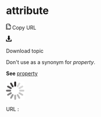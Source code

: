 # attribute

![Copy URL](media/audiobook/Copy.png)
Copy URL

![Download](media/audiobook/Download.png)

Download topic

Don't use as a synonym for *property*.

**See** [property](https://worldready.cloudapp.net/Styleguide/Read?id=2700&topicid=32546)

![In progress](media/audiobook/activity-large.gif)

URL :
